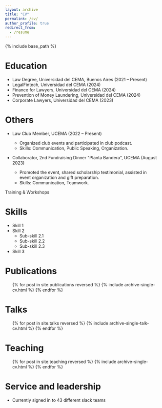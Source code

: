 ```yaml
---
layout: archive
title: "CV"
permalink: /cv/
author_profile: true
redirect_from:
  - /resume
---
```


{% include base_path %}

Education
======
* Law Degree, Universidad del CEMA, Buenos Aires (2021 – Present)
* LegalFintech, Universidad del CEMA (2024)
* Finance for Lawyers, Universidad del CEMA (2024)
* Prevention of Money Laundering, Universidad del CEMA (2024)
* Corporate Lawyers, Universidad del CEMA (2023)

Others
======
* Law Club Member, UCEMA (2022 – Present)
  * Organized club events and participated in club podcast.
  * Skills: Communication, Public Speaking, Organization.

* Collaborator, 2nd Fundraising Dinner "Planta Bandera", UCEMA (August 2023)
  * Promoted the event, shared scholarship testimonial, assisted in event organization and gift preparation.
  * Skills: Communication, Teamwork.
  
Training & Workshops


Skills
======
* Skill 1
* Skill 2
  * Sub-skill 2.1
  * Sub-skill 2.2
  * Sub-skill 2.3
* Skill 3

Publications
======
  <ul>{% for post in site.publications reversed %}
    {% include archive-single-cv.html %}
  {% endfor %}</ul>
  
Talks
======
  <ul>{% for post in site.talks reversed %}
    {% include archive-single-talk-cv.html  %}
  {% endfor %}</ul>
  
Teaching
======
  <ul>{% for post in site.teaching reversed %}
    {% include archive-single-cv.html %}
  {% endfor %}</ul>
  
Service and leadership
======
* Currently signed in to 43 different slack teams
